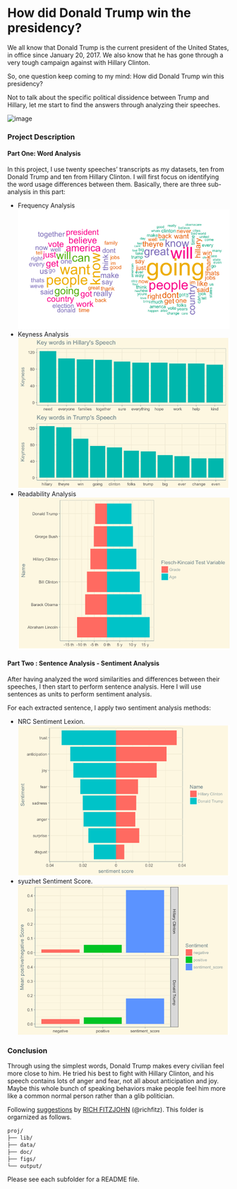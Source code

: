 
# How did Donald Trump win the presidency?
We all know that Donald Trump is the current president of the United States, in office since January 20, 2017. We also know that he has gone through a very tough campaign against with Hillary Clinton.

So, one question keep coming to my mind: How did Donald Trump win this presidency?

Not to talk about the specific political dissidence between Trump and Hillary, let me start to find the answers through analyzing their speeches.

![image](figs/title.jpg)

### Project Description

#### Part One: Word Analysis
In this project, I use twenty speeches’ transcripts as my datasets, ten from Donald Trump and ten from Hillary Clinton. I will first focus on identifying the word usage differences between them. Basically, there are three sub-analysis in this part:

* Frequency Analysis
![1](figs/1.jpg)
* Keyness Analysis
![2](figs/2.jpg)
* Readability Analysis
![3](figs/3.jpg)

#### Part Two : Sentence Analysis - Sentiment Analysis
After having analyzed the word similarities and differences between their speeches, I then start to perform sentence analysis. Here I will use sentences as units to perform sentiment analysis.

For each extracted sentence, I apply two sentiment analysis methods:

* NRC Sentiment Lexion.
![4](figs/4.jpg)
* syuzhet Sentiment Score.
![5](figs/5.jpg)

### Conclusion
Through using the simplest words, Donald Trump makes every civilian feel more close to him. He tried his best to fight with Hillary Clinton, and his speech contains lots of anger and fear, not all about anticipation and joy. Maybe this whole bunch of speaking behaviors make people feel him more like a common normal person rather than a glib politician.






Following [suggestions](http://nicercode.github.io/blog/2013-04-05-projects/) by [RICH FITZJOHN](http://nicercode.github.io/about/#Team) (@richfitz). This folder is orgarnized as follows.


```
proj/
├── lib/
├── data/
├── doc/
├── figs/
└── output/
```

Please see each subfolder for a README file.
